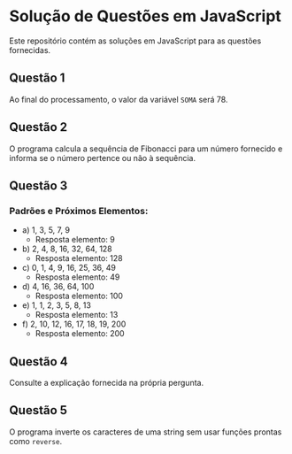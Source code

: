 # Solução de Questões em JavaScript

Este repositório contém as soluções em JavaScript para as questões fornecidas.

## Questão 1

Ao final do processamento, o valor da variável `SOMA` será 78.

## Questão 2

O programa calcula a sequência de Fibonacci para um número fornecido e informa se o número pertence ou não à sequência.

## Questão 3

### Padrões e Próximos Elementos:

- a) 1, 3, 5, 7, 9
   - Resposta elemento: 9
- b) 2, 4, 8, 16, 32, 64, 128
   - Resposta elemento: 128
- c) 0, 1, 4, 9, 16, 25, 36, 49
   - Resposta elemento: 49
- d) 4, 16, 36, 64, 100
   - Resposta elemento: 100
- e) 1, 1, 2, 3, 5, 8, 13
   - Resposta elemento: 13
- f) 2, 10, 12, 16, 17, 18, 19, 200
   - Resposta elemento: 200

## Questão 4

Consulte a explicação fornecida na própria pergunta.

## Questão 5

O programa inverte os caracteres de uma string sem usar funções prontas como `reverse`.
